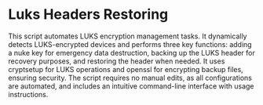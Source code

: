 # Luks Headers Restoring

This script automates LUKS encryption management tasks. It dynamically detects LUKS-encrypted devices and performs three key functions: adding a nuke key for emergency data destruction, backing up the LUKS header for recovery purposes, and restoring the header when needed. It uses cryptsetup for LUKS operations and openssl for encrypting backup files, ensuring security. The script requires no manual edits, as all configurations are automated, and includes an intuitive command-line interface with usage instructions.
